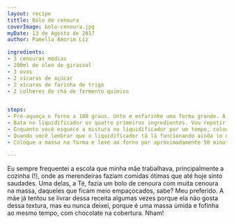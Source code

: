 ```yaml
---
layout: recipe  
tittle: Bolo de cenoura  
coverImage: bolo-cenoura.jpg  
myDate: 13 de Agosto de 2017  
author: Pamella Amorim Liz

ingredients:
- 3 cenouras médias  
- 200ml de óleo de girassol  
- 3 ovos  
- 2 xícaras de açúcar  
- 2 xícaras de farinha de trigo  
- 2 colheres de chá de fermento químico  


steps:  
- Pré-aqueça o forno a 180 graus. Unte e enfarinhe uma forma grande. A receita é grande. Pode ser forma retangular ou com furo no meio (que assa mais rápido e de forma mais uniforme)  
- Bata no liquidificador os quatro primeiros ingredientes. Vou repetir, cenoura, óleo, ovos e açúcar.  
- Enquanto você esquece a mistura no liquidificador por um tempo, coloque a farinha e o fermento em um bowl (nome chique da tigela).  
- Quando você lembrar que o liquidificador tá lá funcionando ainda (o que é meio impossível de esquecer), coloque toda a mistura no bowl com farinha e mexa pra incorporar a mistura.  
- Coloque a massa na forma e leve ao forno por aproximadamente 50 minutos.

---
```


Eu sempre frequentei a escola que minha mãe trabalhava, principalmente a cozinha (!), onde as merendeiras faziam comidas ótimas que até hoje sinto saudades. Uma delas, a Té, fazia um bolo de cenoura com muita cenoura na massa, daqueles que ficam meio empaçocados, sabe? Meu preferido. A mãe já tentou se livrar dessa receita algumas vezes porque ela não gosta dessa textura, mas eu nunca deixei, porque é uma massa úmida e fofinha ao mesmo tempo, com chocolate na cobertura. Nham!
